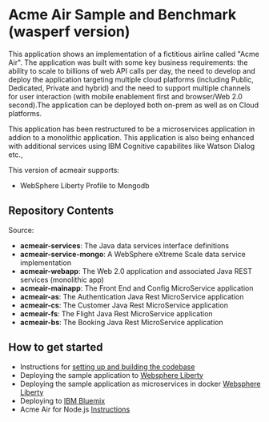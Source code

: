 # Acme Air Sample and Benchmark (wasperf version)

This application shows an implementation of a fictitious airline called "Acme Air".  The application was built with some key business requirements: the ability to scale to billions of web API calls per day, the need to develop and deploy the application targeting multiple cloud platforms (including Public, Dedicated, Private and hybrid) and the need to support multiple channels for user interaction (with mobile enablement first and browser/Web 2.0 second).The application can be deployed both on-prem as well as on Cloud platforms. 

This application has been restructured to be a microservices application in addion to a monolithic application. This application is also being enhanced with additional services using IBM Cognitive capabilites like Watson Dialog etc.,

This version of acmeair supports:
  - WebSphere Liberty Profile to Mongodb

## Repository Contents

Source:

- **acmeair-services**:  The Java data services interface definitions
- **acmeair-service-mongo**:  A WebSphere eXtreme Scale data service implementation
- **acmeair-webapp**:  The Web 2.0 application and associated Java REST services (monolithic app)
- **acmeair-mainapp**:  The Front End and Config MicroService application
- **acmeair-as**:  The Authentication Java Rest MicroService application
- **acmeair-cs**:  The Customer Java Rest MicroService application
- **acmeair-fs**:  The Flight Java Rest MicroService application
- **acmeair-bs**:  The Booking Java Rest MicroService application

## How to get started

* Instructions for [setting up and building the codebase](Documentation/Build_Instructions.md)
* Deploying the sample application to [Websphere Liberty](Documentation/Liberty_Instructions.md)
* Deploying the sample application as microservices in docker [Websphere Liberty](Documentation/Docker_Instructions.md)
* Deploying to [IBM Bluemix](Documentation/Bluemix_Instructions.md)
* Acme Air for Node.js [Instructions](https://github.com/wasperf/acmeair-nodejs/blob/master/README.md)


